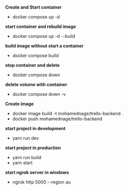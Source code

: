 **Create and Start container**
- docker compose up -d

**start container and rebuild image**
- docker compose up -d --build

**build image without start a container**
- docker compose build

**stop container and delete**
- docker compose down

**delete volume with container**
- docker compose down -v

**Create image**
- docker image build -t mohamednage/trello-backend .
- docker push mohamednage/trello-backend

**start project in development**
- yarn run dev

**start project in production**
- yarn run build
- yarn start

**start ngrok server in windows**
- ngrok http 5000 --region au
